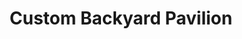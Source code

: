 ---
title: "Custom Backyard Pavilion"
description: "This beautifully designed outdoor pavilion and barbecue station seamlessly blend functionality and aesthetics, creating the perfect space for outdoor gatherings. Featuring a custom-built wooden pergola, stacked stone bar, and polished concrete countertops, this space offers a durable and stylish outdoor cooking and entertainment area. The stamped concrete flooring adds a natural stone-like appearance, enhancing the overall ambiance of the space."
image: "/images/uploads/pavilion_imgMain.webp"
mainAlt: "A custom outdoor pavilion featuring a wooden pergola, stacked stone bar, and a barbecue station on a stamped concrete patio, set against a scenic desert landscape."
imageTwo: "/images/uploads/pavilion_imgTwo.webp"
altTwo: "Close-up view of the outdoor pavilion’s stacked stone bar with a smooth concrete countertop, set on a stamped concrete patio with artificial turf landscaping."
creditTwo: ""
about: "Los Alamos Landscaping & More transformed this backyard into a stunning outdoor retreat, delivering a custom-built pavilion and fully integrated barbecue station. Our team handled every aspect, from the construction of the pergola and stone bar to the precision installation of the countertops and stamped concrete flooring. We focused on selecting high-quality materials that offer both longevity and visual appeal, ensuring that this space will be enjoyed for years to come."
articleLink: ""
gallery:
  - image: "/images/uploads/pavilion_img-1.webp"
    alt: "Outdoor pavilion with a built-in stone bar and a smoker grill, set on a stamped concrete patio under a spacious wooden roof, surrounded by scenic desert landscaping."
    credit: ""
  - image: "/images/uploads/pavilion_img-2.webp"
    alt: "View from under a covered pavilion showcasing a built-in stone bar and a smoker grill, with a backdrop of a landscaped backyard and distant mountains."
    credit: ""
  - image: "/images/uploads/pavilion_img-3.webp"
    alt: "Backyard pavilion with a rustic wooden frame, stone pillars, and a built-in bar, featuring a smoker grill on a stamped concrete patio with mountain views in the background."
    credit: ""
  - image: "/images/uploads/pavilion_img-4.webp"
    alt: "Outdoor pavilion with a built-in stone and concrete bar, featuring a rustic wood frame and a stamped concrete patio, set against a desert landscape with mountain views."
    credit: ""
  - image: "/images/uploads/pavilion_img-5.webp"
    alt: "Close-up of a polished concrete bar under a wooden pavilion, highlighting the smooth surface and sturdy stone pillars, with a scenic desert and mountain backdrop."
    credit: ""
  - image: "/images/uploads/pavilion_imgTwo.webp"
    alt: "Close-up view of the outdoor pavilion’s stacked stone bar with a smooth concrete countertop, set on a stamped concrete patio with artificial turf landscaping."
    credit: ""
---
